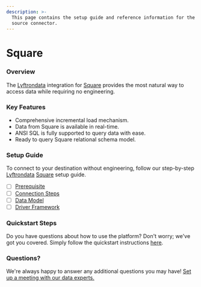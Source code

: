 ```yaml
---
description: >-
  This page contains the setup guide and reference information for the Square
  source connector.
---
```


# Square

### Overview

The [Lyftrondata](https://www.lyftrondata.com/) integration for [Square](https://www.lyftrondata.com/integration/commerce-analytics/square/) provides the most natural way to access data while requiring no engineering.

### Key Features

* Comprehensive incremental load mechanism.
* Data from Square is available in real-time.
* ANSI SQL is fully supported to query data with ease.
* Ready to query Square relational schema model.

### Setup Guide

To connect to your destination without engineering, follow our step-by-step [Lyftrondata](https://www.lyftrondata.com/) [Square](https://www.lyftrondata.com/integration/commerce-analytics/square/) setup guide.

* [ ] [Prerequisite](prerequisite.md)
* [ ] [Connection Steps](connection-steps.md)
* [ ] [Data Model](data-model/erd.md)
* [ ] [Driver Framework](driver-framework/)

### Quickstart Steps

Do you have questions about how to use the platform? Don't worry; we've got you covered. Simply follow the quickstart instructions [here](../../).

### Questions? <a href="#questions" id="questions"></a>

We're always happy to answer any additional questions you may have! [Set up a meeting with our data experts.](https://www.lyftrondata.com/book-a-meeting/)

